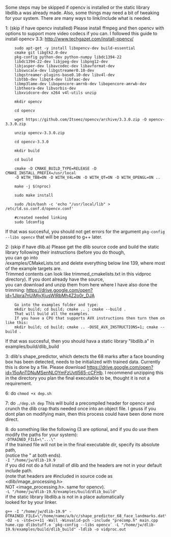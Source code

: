 Some steps may be skipped if opencv is installed or the static library libdlib.a was already made.
Also, some things may need a bit of tweaking for your system. There are many ways to link/include what is needed.

1: 	(skip if have opencv installed)
	Please install ffmpeg and then opencv with options to support more video codecs if you can.
	I followed this guide to install opencv 3.3: http://www.techgazet.com/install-opencv/

		sudo apt-get -y install libopencv-dev build-essential   
		cmake git libgtk2.0-dev
		pkg-config python-dev python-numpy libdc1394-22   
		libdc1394-22-dev libjpeg-dev libpng12-dev
		libjasper-dev libavcodec-dev libavformat-dev   
		libswscale-dev libgstreamer0.10-dev
		libgstreamer-plugins-base0.10-dev libv4l-dev   
		libtbb-dev libqt4-dev libfaac-dev
		libmp3lame-dev libopencore-amrnb-dev libopencore-amrwb-dev   
		libtheora-dev libvorbis-dev
		libxvidcore-dev x264 v4l-utils unzip

		mkdir opencv

		cd opencv

		wget https://github.com/Itseez/opencv/archive/3.3.0.zip -O opencv-3.3.0.zip

		unzip opencv-3.3.0.zip

		cd opencv-3.3.0

		mkdir build

		cd build

		cmake -D CMAKE_BUILD_TYPE=RELEASE -D CMAKE_INSTALL_PREFIX=/usr/local   
		-D WITH_TBB=ON -D WITH_V4L=ON -D WITH_QT=ON -D WITH_OPENGL=ON ..

		make -j $(nproc)

		sudo make install

		sudo /bin/bash -c 'echo "/usr/local/lib" > /etc/ld.so.conf.d/opencv.conf'

		#created needed linking
		sudo ldconfig

If that was succesful, you should not get errors for the argument `pkg-config --libs opencv` that will be passed to g++ later.

2:	(skip if have dlib.a)
	Please get the dlib source code and build the static library following their instructions (before you do though,  
	you can go into   
	/examples/CMakeLists.txt and delete everything below line 139,
	where most of the example targets are.   
	Trimmed contents can look like trimmed_cmakelists.txt in this vidproc directory).
	If you dont already have the source,   
	you can download and unzip them from here where I have also done the trimming:
	https://drive.google.com/open?id=1Jlpra7nUiMjyXjusWIRbMh4Z2o0r_DJA

		Go into the examples folder and type:
		mkdir build; cd build; cmake .. ; cmake --build .
		That will build all the examples.   
		If you have a CPU that supports AVX instructions then turn them on like this:
		mkdir build; cd build; cmake .. -DUSE_AVX_INSTRUCTIONS=1; cmake --build .

If that was succesful, then you should hava a static library "libdlib.a" in examples/build/dlib_build

3:	dlib's shape_predictor, which detects the 68 marks after a face bounding box has been detected,
	needs to be initialized with trained data. Currently this is done by a file.
	Please download https://drive.google.com/open?id=15oAnTDNuMSenNLOYmFzUvtI565-cCFHb.
	I recommend unzipping this in the directory you plan the final executable to be, thought it is not a requirement.


6: do `chmod +x dep.sh`

7: do `./dep.sh dep`
	This will build a precompiled header for opencv and crunch the dlib crap thats needed once into an object file.
	I geuss if you dont plan on modifying main, then this process could have been done more direct.

8:	do something like the following (3 are optional, and if you do use them modify the paths for your system):  
	`-DTRAINED_FILE=\"...\"`  
		if the trained file will not be in the final executable dir, specify its absolute path,  
		(notice the \" at both ends).  
	`-I "/home/jw/dlib-19.9`   
		if you did not do a full install of dlib and the headers are not in your default include path.  
		(note that headers are #included in source code as <dlib/image_processing.h>  
		NOT <image_processing.h>. same for opencv).  
	`-L "/home/jw/dlib-19.9/examples/build/dlib_build"`   
		if the static library libdlib.a is not in a place automatically  
		looked for by your linker.  

```
g++ -I "/home/jw/dlib-19.9" -DTRAINED_FILE=\"/home/name/a/b/c/shape_predictor_68_face_landmarks.dat\"  
-O2 -s -std=c++11 -Wall -Winvalid-pch -include "precomp.h" main.cpp hume.cpp dlibstuff.o `pkg-config --libs opencv` -L "/home/jw/dlib-19.9/examples/build/dlib_build" -ldlib -o vidproc.out
```
